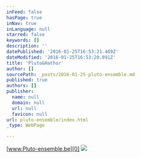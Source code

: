 ```yaml
---
inFeed: false
hasPage: true
inNav: true
inLanguage: null
starred: false
keywords: []
description: ''
datePublished: '2016-01-25T16:53:21.469Z'
dateModified: '2016-01-25T16:53:20.891Z'
title: 'Pluto&Hathor'
author: []
sourcePath: _posts/2016-01-25-pluto-ensemble.md
published: true
authors: []
publisher:
  name: null
  domain: null
  url: null
  favicon: null
url: pluto-ensemble/index.html
_type: WebPage

---
```

[www.Pluto-ensemble.be][0]
![](https://the-grid-user-content.s3-us-west-2.amazonaws.com/c0219f04-5b80-4ef9-880a-d5d92f2aee41.jpg)

# 

[0]: https://thegrid.ai/pluto-ensemble/